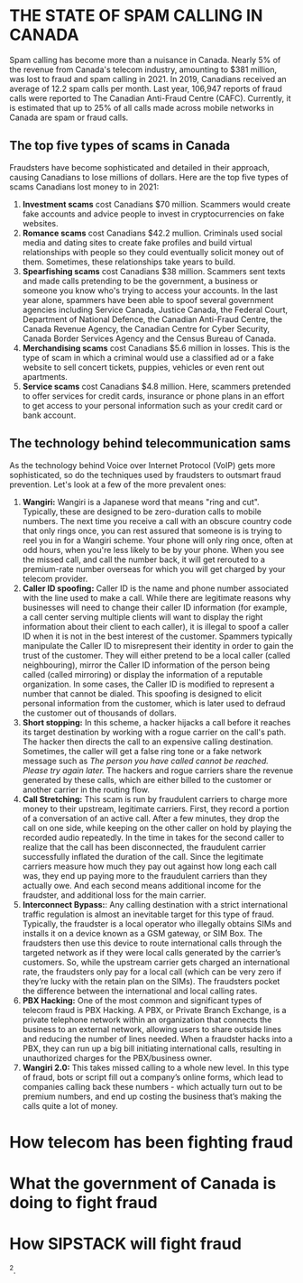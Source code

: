 # THE STATE OF SPAM CALLING IN CANADA

Spam calling has become more than a nuisance in Canada. Nearly 5% of the revenue from Canada's telecom industry, amounting to $381 million, was lost to fraud and spam calling in 2021. In 2019, Canadians received an average of 12.2 spam calls per month. Last year, 106,947 reports of fraud calls were reported to The Canadian Anti-Fraud Centre (CAFC). Currently, it is estimated that up to 25% of all calls made across mobile networks in Canada are spam or fraud calls. 

## The top five types of scams in Canada 

Fraudsters have become sophisticated and detailed in their approach, causing Canadians to lose millions of dollars. Here are the top five types of scams Canadians lost money to in 2021:

1. **Investment scams** cost Canadians $70 million. Scammers would create fake accounts and advice people to invest in cryptocurrencies on fake websites. 
2. **Romance scams** cost Canadians $42.2 mullion. Criminals used social media and dating sites to create fake profiles and build virtual relationships with people so they could eventually solicit money out of them. Sometimes, these relationships take years to build. 
3. **Spearfishing scams** cost Canadians $38 million. Scammers sent texts and made calls pretending to be the government, a business or someone you know who's trying to access your accounts. In the last year alone, spammers have been able to spoof several government agencies including Service Canada, Justice Canada, the Federal Court, Department of National Defence, the Canadian Anti-Fraud Centre, the Canada Revenue Agency, the Canadian Centre for Cyber Security, Canada Border Services Agency and the Census Bureau of Canada. 
4. **Merchandising scams** cost Canadians $5.6 million in losses. This is the type of scam in which a criminal would use a classified ad or a fake website to sell concert tickets, puppies, vehicles or even rent out apartments. 
5. **Service scams** cost Canadians $4.8 million. Here, scammers pretended to offer services for credit cards, insurance or phone plans in an effort to get access to your personal information such as your credit card or bank account. 

## The technology behind telecommunication sams

As the technology behind Voice over Internet Protocol (VoIP) gets more sophisticated, so do the techniques used by fraudsters to outsmart fraud prevention. Let's look at a few of the more prevalent ones:

1. **Wangiri:** Wangiri is a Japanese word that means "ring and cut". Typically, these are designed to be zero-duration calls to mobile numbers. The next time you receive a call with an obscure country code that only rings once, you can rest assured that someone is is trying to reel you in for a Wangiri scheme. Your phone will only ring once, often at odd hours, when you're less likely to be by your phone. When you see the missed call, and call the number back, it will get rerouted to a premium-rate number overseas for which you will get charged by your telecom provider.
2. **Caller ID spoofing:** Caller ID is the name and phone number associated with the line used to make a call. While there are legitimate reasons why businesses will need to change their caller ID information (for example, a call center serving multiple clients will want to display the right information about their client to each caller), it is illegal to spoof a caller ID when it is not in the best interest of the customer. Spammers typically manipulate the Caller ID to misrepresent their identity in order to gain the trust of the customer. They will either pretend to be a local caller (called neighbouring), mirror the Caller ID information of the person being called (called mirroring) or display the information of a reputable organization. In some cases, the Caller ID is modified to represent a number that cannot be dialed. This spoofing is designed to elicit personal information from the customer, which is later used to defraud the customer out of thousands of dollars. 
3. **Short stopping:** In this scheme, a hacker hijacks a call before it reaches its target destination by working with a rogue carrier on the call's path. The hacker then directs the call to an expensive calling destination. Sometimes, the caller will get a false ring tone or a fake network message such as *The person you have called cannot be reached. Please try again later.* The hackers and rogue carriers share the revenue generated by these calls, which are either billed to the customer or another carrier in the routing flow. 
4. **Call Stretching:** This scam is run by fraudulent carriers to charge more money to their upstream, legitimate carriers. First, they record a portion of a conversation of an active call. After a few minutes, they drop the call on one side, while keeping on the other caller on hold by playing the recorded audio repeatedly. In the time in takes for the second caller to realize that the call has been disconnected, the fraudulent carrier successfully inflated the duration of the call. Since the legitimate carriers measure how much they pay out against how long each call was, they end up paying more to the fraudulent carriers than they actually owe. And each second means additional income for the fraudster, and additional loss for the main carrier. 
5. **Interconnect Bypass:**: Any calling destination with a strict international traffic regulation is almost an inevitable target for this type of fraud. Typically, the fraudster is a local operator who illegally obtains SIMs and installs it on a device known as a GSM gateway, or SIM Box. The fraudsters then use this device to route international calls through the targeted network as if they were local calls generated by the carrier’s customers. So, while the upstream carrier gets charged an international rate, the fraudsters only pay for a local call (which can be very zero if they’re lucky with the retain plan on the SIMs). The fraudsters pocket the difference between the international and local calling rates. 
6. **PBX Hacking:** One of the most common and significant types of telecom fraud is PBX Hacking. A PBX, or Private Branch Exchange, is a private telephone network within an organization that connects the business to an external network, allowing users to share outside lines and reducing the number of lines needed. When a fraudster hacks into a PBX, they can run up a big bill initiating international calls, resulting in unauthorized charges for the PBX/business owner. 
7. **Wangiri 2.0:** This takes missed calling to a whole new level. In this type of fraud, bots or script fill out a company’s online forms, which lead to companies calling back these numbers - which actually turn out to be premium numbers, and end up costing the business that’s making the calls quite a lot of money. 

# How telecom has been fighting fraud

# What the government of Canada is doing to fight fraud

# How SIPSTACK will fight fraud

  <sup>2</sup>.
